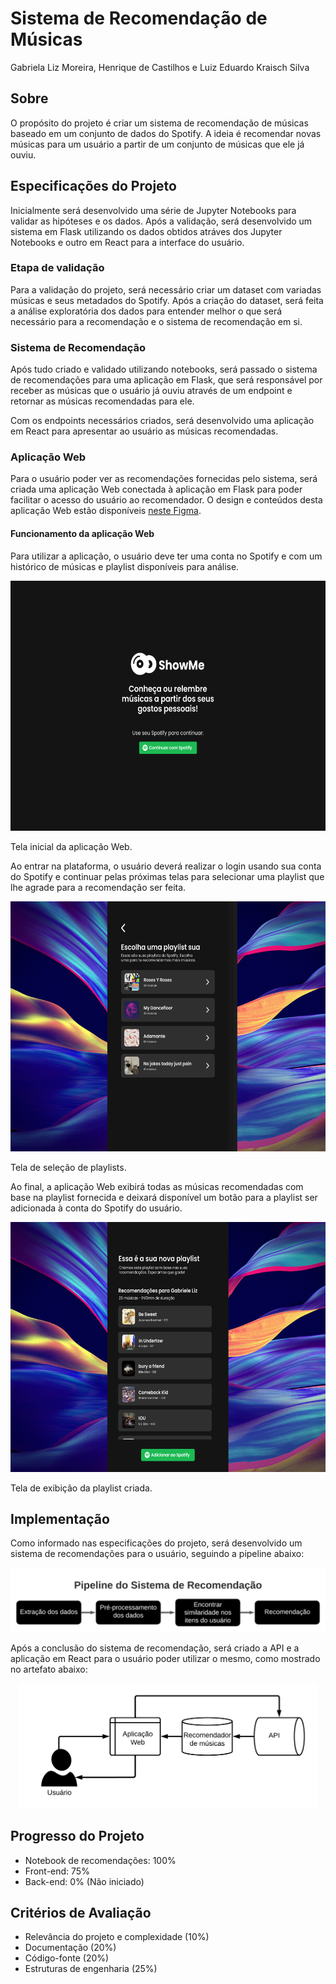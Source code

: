 # Sistema de Recomendação de Músicas

Gabriela Liz Moreira, Henrique de Castilhos e Luiz Eduardo Kraisch Silva

## Sobre

O propósito do projeto é criar um sistema de recomendação de músicas baseado em um conjunto de dados do Spotify. A ideia é recomendar novas músicas para um usuário a partir de um conjunto de músicas que ele já ouviu.

## Especificações do Projeto

Inicialmente será desenvolvido uma série de Jupyter Notebooks para validar as hipóteses e os dados. Após a validação, será desenvolvido um sistema em Flask utilizando os dados obtidos atráves dos Jupyter Notebooks e outro em React para a interface do usuário.

### Etapa de validação

Para a validação do projeto, será necessário criar um dataset com variadas músicas e seus metadados do Spotify. Após a criação do dataset, será feita a análise exploratória dos dados para entender melhor o que será necessário para a recomendação e o sistema de recomendação em si.

### Sistema de Recomendação

Após tudo criado e validado utilizando notebooks, será passado o sistema de recomendações para uma aplicação em Flask, que será responsável por receber as músicas que o usuário já ouviu através de um endpoint e retornar as músicas recomendadas para ele.

Com os endpoints necessários criados, será desenvolvido uma aplicação em React para apresentar ao usuário as músicas recomendadas.

### Aplicação Web

Para o usuário poder ver as recomendações fornecidas pelo sistema, será criada uma aplicação Web conectada à aplicação em Flask para poder facilitar o acesso do usuário ao recomendador. O design e conteúdos desta aplicação Web estão disponíveis [neste Figma](https://www.figma.com/file/2SK0fUF40iDj3jg6bg5Rll/ShowMe---Song-Recommendation?type=design&node-id=0%3A1&t=8hn3QSE7cjraNKeY-1).

#### Funcionamento da aplicação Web

Para utilizar a aplicação, o usuário deve ter uma conta no Spotify e com um histórico de músicas e playlist disponíveis para análise.

<p align="center" style="text-align: center;">
    <img alt="Tela inicial da aplicação Web" src="./assets/home.png" width="600" height="400"/>
    <figcaption>Tela inicial da aplicação Web.</figcaption>
</p>

Ao entrar na plataforma, o usuário deverá realizar o login usando sua conta do Spotify e continuar pelas próximas telas para selecionar uma playlist que lhe agrade para a recomendação ser feita.

<p align="center" style="text-align: center;">
    <img alt="Tela de seleção de playlists" src="./assets/playlist-list.png" width="600" height="400"/>
    <figcaption>Tela de seleção de playlists.</figcaption>
</p>

Ao final, a aplicação Web exibirá todas as músicas recomendadas com base na playlist fornecida e deixará disponível um botão para a playlist ser adicionada à conta do Spotify do usuário.

<p align="center" style="text-align: center;">
    <img alt="Tela de exibição da playlist criada" src="./assets/playlist-created.png" width="600" height="400"/>
    <figcaption>Tela de exibição da playlist criada.</figcaption>
</p>

## Implementação

Como informado nas especificações do projeto, será desenvolvido um sistema de recomendações para o usuário, seguindo a pipeline abaixo:

<p align="center" style="text-align: center;">
    <img alt="Pipeline do Sistema de Recomendação" src="./assets/pipeline.png"/>
</p>

Após a conclusão do sistema de recomendação, será criado a API e a aplicação em React para o usuário poder utilizar o mesmo, como mostrado no artefato abaixo:

<p align="center" style="text-align: center;">
    <img height="200px" alt="Artefato" src="./assets/artifacts.png" />
</p>

## Progresso do Projeto

* Notebook de recomendações: 100%
* Front-end: 75%
* Back-end: 0% (Não iniciado)

## Critérios de Avaliação

- Relevância do projeto e complexidade (10%)
- Documentação (20%)
- Código-fonte (20%)
- Estruturas de engenharia (25%)
